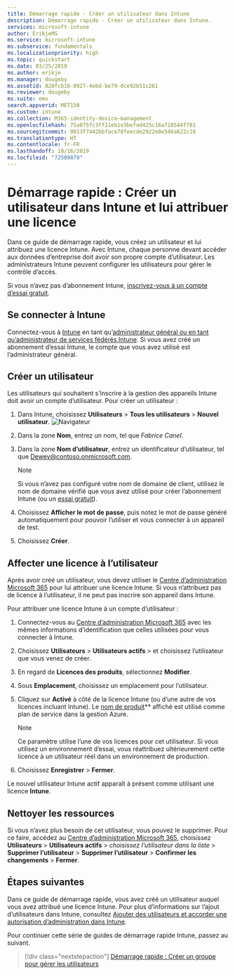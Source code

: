 ```yaml
---
title: Démarrage rapide - Créer un utilisateur dans Intune
description: Démarrage rapide - Créer un utilisateur dans Intune.
services: microsoft-intune
author: ErikjeMS
ms.service: microsoft-intune
ms.subservice: fundamentals
ms.localizationpriority: high
ms.topic: quickstart
ms.date: 03/25/2019
ms.author: erikje
ms.manager: dougeby
ms.assetid: 820fcb18-0927-4ebd-be79-dce92b51c261
ms.reviewer: dougeby
ms.suite: ems
search.appverid: MET150
ms.custom: intune
ms.collection: M365-identity-device-management
ms.openlocfilehash: 75a875fc3ff11eb1e3befad425c16a710544f781
ms.sourcegitcommit: 9013f7442bbface78feecde2922e8e546a622c16
ms.translationtype: HT
ms.contentlocale: fr-FR
ms.lasthandoff: 10/16/2019
ms.locfileid: "72509879"
---
```

# <a name="quickstart-create-a-user-in-intune-and-assign-them-a-license"></a>Démarrage rapide : Créer un utilisateur dans Intune et lui attribuer une licence

Dans ce guide de démarrage rapide, vous créez un utilisateur et lui attribuez une licence Intune. Avec Intune, chaque personne devant accéder aux données d’entreprise doit avoir son propre compte d’utilisateur. Les administrateurs Intune peuvent configurer les utilisateurs pour gérer le contrôle d’accès.

Si vous n’avez pas d’abonnement Intune, [inscrivez-vous à un compte d’essai gratuit](free-trial-sign-up.md).

## <a name="sign-in-to-intune"></a>Se connecter à Intune

Connectez-vous à [Intune](https://aka.ms/intuneportal) en tant qu’[administrateur général ou en tant qu’administrateur de services fédérés Intune](users-add.md#types-of-administrators). Si vous avez créé un abonnement d’essai Intune, le compte que vous avez utilisé est l’administrateur général.

## <a name="create-a-user"></a>Créer un utilisateur

Les utilisateurs qui souhaitent s’inscrire à la gestion des appareils Intune doit avoir un compte d’utilisateur. Pour créer un utilisateur :

1. Dans Intune, choisissez **Utilisateurs** > **Tous les utilisateurs** > **Nouvel utilisateur**.
![Navigateur](./media/quickstart-create-user/create-user.png)
2. Dans la zone **Nom**, entrez un nom, tel que *Fabrice Canel*.
3. Dans la zone **Nom d’utilisateur**, entrez un identificateur d’utilisateur, tel que Dewey@contoso.onmicrosoft.com.

    > [!NOTE]
    > Si vous n’avez pas configuré votre nom de domaine de client, utilisez le nom de domaine vérifié que vous avez utilisé pour créer l’abonnement Intune (ou un [essai gratuit](free-trial-sign-up.md#sign-up-for-a-microsoft-intune-free-trial)). 

4. Choisissez **Afficher le mot de passe**, puis notez le mot de passe généré automatiquement pour pouvoir l’utiliser et vous connecter à un appareil de test.
5. Choisissez **Créer**.

## <a name="assign-a-license-to-the-user"></a>Affecter une licence à l’utilisateur

Après avoir créé un utilisateur, vous devez utiliser le [Centre d’administration Microsoft 365](http://go.microsoft.com/fwlink/p/?LinkId=698854) pour lui attribuer une licence Intune. Si vous n’attribuez pas de licence à l’utilisateur, il ne peut pas inscrire son appareil dans Intune. 

Pour attribuer une licence Intune à un compte d’utilisateur :

1. Connectez-vous au [Centre d’administration Microsoft 365](http://go.microsoft.com/fwlink/p/?LinkId=698854) avec les mêmes informations d’identification que celles utilisées pour vous connecter à Intune.
2. Choisissez **Utilisateurs** > **Utilisateurs actifs** > et choisissez l’utilisateur que vous venez de créer.
3. En regard de **Licences des produits**, sélectionnez **Modifier**.
4. Sous **Emplacement**, choisissez un emplacement pour l’utilisateur.
5. Cliquez sur **Activé** à côté de la licence Intune (ou d’une autre de vos licences incluant Intune). Le [nom de produit](https://docs.microsoft.com/azure/active-directory/users-groups-roles/licensing-service-plan-reference)** affiché est utilisé comme plan de service dans la gestion Azure. 

   > [!NOTE]
   > Ce paramètre utilise l’une de vos licences pour cet utilisateur. Si vous utilisez un environnement d’essai, vous réattribuez ultérieurement cette licence à un utilisateur réel dans un environnement de production.
6. Choisissez **Enregistrer** > **Fermer**.

Le nouvel utilisateur Intune actif apparaît à présent comme utilisant une licence **Intune**.

## <a name="clean-up-resources"></a>Nettoyer les ressources

Si vous n’avez plus besoin de cet utilisateur, vous pouvez le supprimer. Pour ce faire, accédez au [Centre d’administration Microsoft 365](http://go.microsoft.com/fwlink/p/?LinkId=698854), choisissez **Utilisateurs** > **Utilisateurs actifs** > *choisissez l’utilisateur dans la liste* > **Supprimer l’utilisateur** > **Supprimer l’utilisateur** > **Confirmer les changements** > **Fermer**.

## <a name="next-steps"></a>Étapes suivantes

Dans ce guide de démarrage rapide, vous avez créé un utilisateur auquel vous avez attribué une licence Intune. Pour plus d’informations sur l’ajout d’utilisateurs dans Intune, consultez [Ajouter des utilisateurs et accorder une autorisation d’administration dans Intune](users-add.md).

Pour continuer cette série de guides de démarrage rapide Intune, passez au suivant.

> [!div class="nextstepaction"]
> [Démarrage rapide : Créer un groupe pour gérer les utilisateurs](../quickstart-create-group.md)
